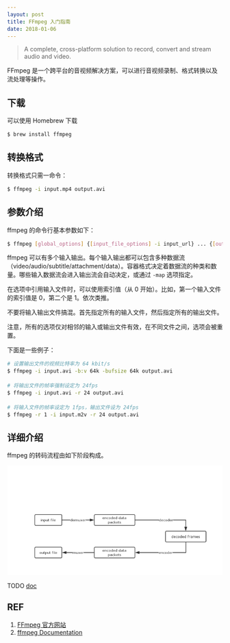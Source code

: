 ```yaml
---
layout: post
title: FFmpeg 入门指南
date: 2018-01-06
---
```


> A complete, cross-platform solution to record, convert and stream audio and video. 

FFmpeg 是一个跨平台的音视频解决方案，可以进行音视频录制、格式转换以及流处理等操作。

## 下载

可以使用 Homebrew 下载

```sh
$ brew install ffmpeg
```

## 转换格式

转换格式只需一命令：

```sh
$ ffmpeg -i input.mp4 output.avi
```

## 参数介绍

ffmpeg 的命令行基本参数如下：

```sh
$ ffmpeg [global_options] {[input_file_options] -i input_url} ... {[output_file_options] output_url}...
```

ffmpeg 可以有多个输入输出。每个输入输出都可以包含多种数据流（video/audio/subtitle/attachment/data）。容器格式决定着数据流的种类和数量。哪些输入数据流会进入输出流会自动决定，或通过 `-map` 选项指定。

在选项中引用输入文件时，可以使用索引值（从 0 开始）。比如，第一个输入文件的索引值是 0，第二个是 1。依次类推。

不要将输入输出文件搞混。首先指定所有的输入文件，然后指定所有的输出文件。

注意，所有的选项仅对相邻的输入或输出文件有效，在不同文件之间，选项会被重置。

下面是一些例子：

```sh
# 设置输出文件的视频比特率为 64 kbit/s
$ ffmpeg -i input.avi -b:v 64k -bufsize 64k output.avi

# 将输出文件的帧率强制设定为 24fps
$ ffmpeg -i input.avi -r 24 output.avi

# 将输入文件的帧率设定为 1fps，输出文件设为 24fps
$ ffmpeg -r 1 -i input.m2v -r 24 output.avi 
```

## 详细介绍

ffmpeg 的转码流程由如下阶段构成。

![ffmpeg diagram][3]

TODO [doc][2]

## REF

1. [FFmpeg 官方网站][1]
1. [ffmpeg Documentation][2]

[1]: http://ffmpeg.org/ "FFmpeg"
[2]: https://ffmpeg.org/ffmpeg.html "ffmpeg Documentation"
[3]: /imgs/ffmpeg-diagram.png "ffmpeg diagram"